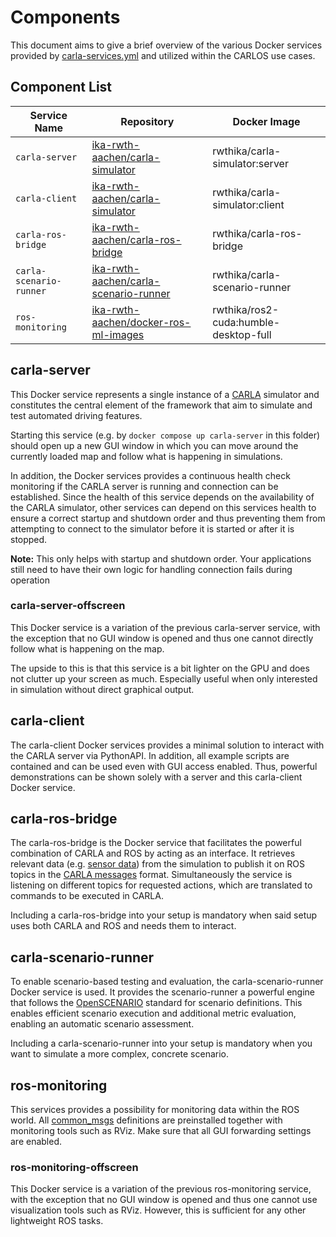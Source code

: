 # Components

This document aims to give a brief overview of the various Docker services provided by [carla-services.yml](./carla-services.yml) and utilized within the CARLOS use cases. 

## Component List

| Service Name | Repository | Docker Image |
| --- | --- | --- |
| `carla-server` | [ika-rwth-aachen/carla-simulator](https://github.com/ika-rwth-aachen/carla-simulator) | rwthika/carla-simulator:server |
| `carla-client` | [ika-rwth-aachen/carla-simulator](https://github.com/ika-rwth-aachen/carla-simulator) | rwthika/carla-simulator:client |
| `carla-ros-bridge` | [ika-rwth-aachen/carla-ros-bridge](https://github.com/ika-rwth-aachen/ros-bridge) | rwthika/carla-ros-bridge |
| `carla-scenario-runner` | [ika-rwth-aachen/carla-scenario-runner](https://github.com/ika-rwth-aachen/carla-scenario-runner) | rwthika/carla-scenario-runner |
| `ros-monitoring` | [ika-rwth-aachen/docker-ros-ml-images](https://github.com/ika-rwth-aachen/docker-ros-ml-images?tab=readme-ov-file#rwthikaros2-cuda-ros-2--cuda) | rwthika/ros2-cuda:humble-desktop-full |


## carla-server

This Docker service represents a single instance of a [CARLA](http://carla.org/) simulator and constitutes the central element of the framework that aim to simulate and test automated driving features.

Starting this service (e.g. by `docker compose up carla-server` in this folder) should open up a new GUI window in which you can move around the currently loaded map and follow what is happening in simulations.

In addition, the Docker services provides a continuous health check monitoring if the CARLA server is running and connection can be established. Since the health of this service depends on the availability of the CARLA simulator, other services can depend on this services health to ensure a correct startup and shutdown order and thus preventing them from attempting to connect to the simulator before it is started or after it is stopped.

**Note:** This only helps with startup and shutdown order. Your applications still need to have their own logic for handling connection fails during operation


### carla-server-offscreen
This Docker service is a variation of the previous carla-server service, with the exception that no GUI window is opened and thus one cannot directly follow what is happening on the map.

The upside to this is that this service is a bit lighter on the GPU and does not clutter up your screen as much. Especially useful when only interested in simulation without direct graphical output.


## carla-client
The carla-client Docker services provides a minimal solution to interact with the CARLA server via PythonAPI. In addition, all example scripts are contained and can be used even with GUI access enabled. Thus, powerful demonstrations can be shown solely with a server and this carla-client Docker service.


## carla-ros-bridge
The carla-ros-bridge is the Docker service that facilitates the powerful combination of CARLA and ROS  by acting as an interface. It retrieves relevant data (e.g. [sensor data](https://carla.readthedocs.io/projects/ros-bridge/en/latest/ros_sensors/)) from the simulation to publish it on ROS topics in the [CARLA messages](https://carla.readthedocs.io/projects/ros-bridge/en/latest/ros_msgs/) format. Simultaneously the service is listening on different topics for requested actions, which are translated to commands to be executed in CARLA.

Including a carla-ros-bridge into your setup is mandatory when said setup uses both CARLA and ROS and needs them to interact.


## carla-scenario-runner
To enable scenario-based testing and evaluation, the carla-scenario-runner Docker service is used. It provides the scenario-runner a powerful engine that follows the [OpenSCENARIO](https://www.asam.net/standards/detail/openscenario/) standard for scenario definitions. This enables efficient scenario execution and additional metric evaluation, enabling an automatic scenario assessment.

Including a carla-scenario-runner into your setup is mandatory when you want to simulate a more complex, concrete scenario.


## ros-monitoring
This services provides a possibility for monitoring data within the ROS world. All [common_msgs](http://wiki.ros.org/common_msgs) definitions are preinstalled together with monitoring tools such as RViz. Make sure that all GUI forwarding settings are enabled.

### ros-monitoring-offscreen
This Docker service is a variation of the previous ros-monitoring service, with the exception that no GUI window is opened and thus one cannot use visualization tools such as RViz. However, this is sufficient for any other lightweight ROS tasks.
